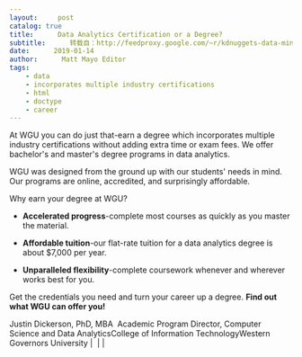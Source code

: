 ```yaml
---
layout:     post
catalog: true
title:      Data Analytics Certification or a Degree?
subtitle:      转载自：http://feedproxy.google.com/~r/kdnuggets-data-mining-analytics/~3/uRCfp1Uvxpk/wgu-data-analytics-certification-degree.html
date:      2019-01-14
author:      Matt Mayo Editor
tags:
    - data
    - incorporates multiple industry certifications
    - html
    - doctype
    - career
---
```


At WGU you can do just that-earn a degree which incorporates multiple industry certifications 
 without adding extra time or exam fees. We offer bachelor's and master's degree programs in data analytics.


WGU was designed from the ground up with our students' needs in mind. Our programs are online, accredited, and surprisingly affordable.
 

Why earn your degree at WGU?

- **Accelerated progress**-complete most courses as quickly as you master the material. 

- **Affordable tuition**-our flat-rate tuition for a data analytics degree is about $7,000 per year.   

- **Unparalleled flexibility**-complete coursework whenever and wherever works best for you.


Get the credentials you need and turn your career up a degree. **Find out what WGU can offer you!**

Justin Dickerson, PhD, MBA  Academic Program Director, Computer Science and Data AnalyticsCollege of Information TechnologyWestern Governors University
|  |
|






